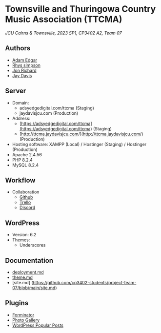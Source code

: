 # Townsville and Thuringowa Country Music Association (TTCMA)
*JCU Cairns & Townsville, 2023 SP1, CP3402 A2, Team 07*

## Authors
 - [Adam Edgar](https://github.com/AdsyEdge)
 - [Rhys simpson](https://github.com/rhys-simpson)
 - [Jon Richard](https://github.com/Jon-Dionson)
 - [Jay Davis](https://github.com/Jay-Davis-191)

## Server
 - Domain: 
   - adsyedgedigital.com/ttcma (Staging)
   - jaydavisjcu.com (Production)
 - Address: 
   - [https://adsyedgedigital.com/ttcma](https://adsyedgedigital.com/ttcma) (Staging)
   - [http://ttcma.jaydavisjcu.com/](http://ttcma.jaydavisjcu.com/) (Production)
 - Hosting software: XAMPP (Local) / Hostinger (Staging) / Hostinger (Production)
 - Apache 2.4.56
 - PHP 8.2.4
 - MySQL 8.2.4

## Workflow
 - Collaboration
   - [Github](https://github.com/cp3402-students/project-team-07)
   - [Trello](https://trello.com/b/cWmwdbRf/cms-team-7-web-project-dev-template)
   - [Discord](https://discord.gg/yD2JnmrXQa)

## WordPress
 - Version: 6.2
 - Themes:
   - Underscores

## Documentation
- [deployment.md](https://github.com/cp3402-students/project-team-07/blob/main/deployment.md)
- [theme.md](https://github.com/cp3402-students/project-team-07/blob/main/theme.md)
- [site.md] (https://github.com/cp3402-students/project-team-07/blob/main/site.md)

## Plugins
 - [Forminator](https://wordpress.org/plugins/forminator/)
 - [Photo Gallery](https://wordpress.org/plugins/photo-gallery/)
 - [WordPress Popular Posts](https://wordpress.org/plugins/wordpress-popular-posts/)
